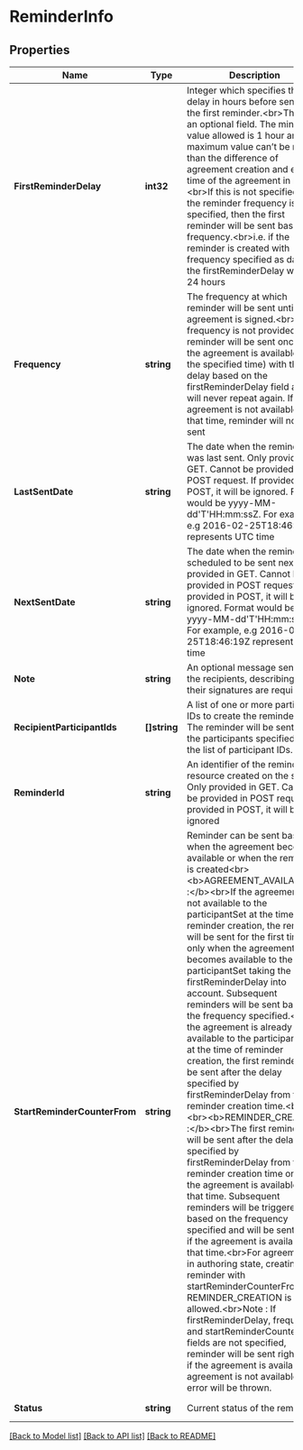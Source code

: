 # ReminderInfo

## Properties
Name | Type | Description | Notes
------------ | ------------- | ------------- | -------------
**FirstReminderDelay** | **int32** | Integer which specifies the delay in hours before sending the first reminder.&lt;br&gt;This is an optional field. The minimum value allowed is 1 hour and the maximum value can’t be more than the difference of agreement creation and expiry time of the agreement in hours.&lt;br&gt;If this is not specified but the reminder frequency is specified, then the first reminder will be sent based on frequency.&lt;br&gt;i.e. if the reminder is created with frequency specified as daily, the firstReminderDelay will be 24 hours | [optional] [default to null]
**Frequency** | **string** | The frequency at which reminder will be sent until the agreement is signed.&lt;br&gt;If frequency is not provided, the reminder will be sent once (if the agreement is available at the specified time) with the delay based on the firstReminderDelay field and will never repeat again. If the agreement is not available at that time, reminder will not be sent | [optional] [default to null]
**LastSentDate** | **string** | The date when the reminder was last sent. Only provided in GET. Cannot be provided in POST request. If provided in POST, it will be ignored. Format would be yyyy-MM-dd&#39;T&#39;HH:mm:ssZ. For example, e.g 2016-02-25T18:46:19Z represents UTC time | [optional] [default to null]
**NextSentDate** | **string** | The date when the reminder is scheduled to be sent next. Only provided in GET. Cannot be provided in POST request. If provided in POST, it will be ignored. Format would be yyyy-MM-dd&#39;T&#39;HH:mm:ssZ. For example, e.g 2016-02-25T18:46:19Z represents UTC time | [optional] [default to null]
**Note** | **string** | An optional message sent to the recipients, describing why their signatures are required | [optional] [default to null]
**RecipientParticipantIds** | **[]string** | A list of one or more participant IDs to create the reminder on. The reminder will be sent to all the participants specified by the list of participant IDs. | [default to null]
**ReminderId** | **string** | An identifier of the reminder resource created on the server. Only provided in GET. Cannot be provided in POST request. If provided in POST, it will be ignored | [optional] [default to null]
**StartReminderCounterFrom** | **string** | Reminder can be sent based on when the agreement becomes available or when the reminder is created&lt;br&gt;&lt;b&gt;AGREEMENT_AVAILABILITY :&lt;/b&gt;&lt;br&gt;If the agreement is not available to the participantSet at the time of reminder creation, the reminder will be sent for the first time, only when the agreement becomes available to the participantSet taking the firstReminderDelay into account. Subsequent reminders will be sent based on the frequency specified.&lt;br&gt;If the agreement is already available to the participantSet at the time of reminder creation, the first reminder will be sent after the delay specified by firstReminderDelay from the reminder creation time.&lt;br&gt;&lt;br&gt;&lt;b&gt;REMINDER_CREATION :&lt;/b&gt;&lt;br&gt;The first reminder will be sent after the delay specified by firstReminderDelay from the reminder creation time only if the agreement is available at that time. Subsequent reminders will be triggered based on the frequency specified and will be sent only if the agreement is available at that time.&lt;br&gt;For agreements in authoring state, creating reminder with startReminderCounterFrom as REMINDER_CREATION is not allowed.&lt;br&gt;Note : If firstReminderDelay, frequency and startReminderCounterFrom fields are not specified, reminder will be sent right now if the agreement is available. If agreement is not available, an error will be thrown. | [optional] [default to null]
**Status** | **string** | Current status of the reminder | [default to null]

[[Back to Model list]](../README.md#documentation-for-models) [[Back to API list]](../README.md#documentation-for-api-endpoints) [[Back to README]](../README.md)


